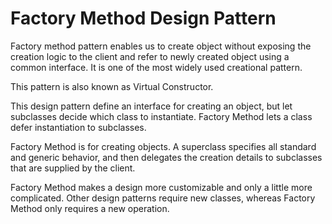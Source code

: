 # Factory Method Design Pattern
Factory method pattern enables us to create object without exposing the creation logic to the client and refer to newly created object using a common interface. It is one of the most widely used creational pattern.

This pattern is also known as Virtual Constructor.

This design pattern define an interface for creating an object, but let subclasses decide which class to instantiate. Factory Method lets a class defer instantiation to subclasses.

Factory Method is for creating objects. A superclass specifies all standard and generic behavior, and then delegates the creation details to subclasses that are supplied by the client.

Factory Method makes a design more customizable and only a little more complicated. Other design patterns require new classes, whereas Factory Method only requires a new operation.
